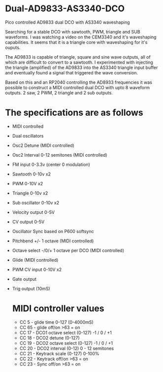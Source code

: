 # Dual-AD9833-AS3340-DCO

Pico controlled AD9833 dual DCO with AS3340 waveshaping

Searching for a stable DCO with sawtooth, PWM, triangle and SUB waveforms.
I was watching a video on the CEM3340 and it's waveshaping capabilities.
It seems that it is a triangle core with waveshaping for it's ouputs.

The AD9833 is capable of triangle, square and sine wave outputs, all of which are difficult to convert to a sawtooth.
I experimented with injecting the triangle (amplified) of the AD9833 into the AS3340 triangle input buffer and eventually found a signal that triggered the wave conversion.

Based on this and an RP2040 controlling the AD8933 frequencies it was possible to construct a MIDI controlled dual DCO with upto 8 waveform outputs. 
2 saw, 2 PWM, 2 triangle and 2 sub outputs.

# The specifications are as follows

* MIDI controlled
* Dual oscillators 
* Osc2 Detune (MIDI controlled)
* Osc2 Interval 0-12 semitones (MIDI controlled)
* FM input 0-3.3v (center 0 modulation)
* Sawtooth 0-10v x2
* PWM 0-10V x2
* Triangle 0-10v x2
* Sub oscillator 0-10v x2
* Velocity output 0-5V
* CV output 0-5V
* Oscillator Sync based on P600 softsync
* Pitchbend +/- 1 octave (MIDI controlled)
* Octave select -/0/+ 1 octave per DCO (MIDI controlled)
* Glide (MIDI controlled)
* PWM CV input 0-10V x2
* Gate output
* Trig output (10mS)

  # MIDI controller values
  
  * CC 5 - glide time 0-127 (0-4000mS)
  * CC 65 - glide off/on >63 = on
  * CC 17 - DCO1 octave select (0-127) -1 / 0 / +1
  * CC 18 - DCO2 detune (0-127)
  * CC 19 - DCO2 octave select (0-127) -1 / 0 / +1
  * CC 20 - DCO2 interval (0-12) 0 - 12 semitones
  * CC 21 - Keytrack scale (0-127) 0-100%
  * CC 22 - Keytrack off/on >63 = on
  * CC 23 - Sync off/on >63 = on



